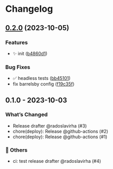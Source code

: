 # Changelog

## [0.2.0](https://github.com/radoslavirha/hikers-book/compare/hikers-book-v0.1.0...hikers-book-0.2.0) (2023-10-05)


### Features

* :sparkles: init ([b4860d1](https://github.com/radoslavirha/hikers-book/commit/b4860d1517db4492a4de1a6c7f9efce631262b0b))


### Bug Fixes

* :white_check_mark: headless tests ([bb45101](https://github.com/radoslavirha/hikers-book/commit/bb45101b73a37ac42eb5f1041b52a8afdaeec8ab))
* fix barrelsby config ([f19c35f](https://github.com/radoslavirha/hikers-book/commit/f19c35f8914b1ac85a8525b61c1c68037559bd42))

## 0.1.0 - 2023-10-03

### What’s Changed

- Release drafter @radoslavirha (#3)
- chore(deploy): Release @github-actions (#2)
- chore(deploy): Release @github-actions (#1)

### 🔬 Others

- ci: test release drafter @radoslavirha (#4)
